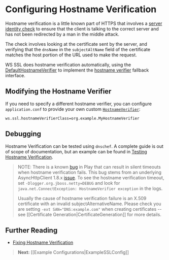 <!--- Copyright (C) 2009-2014 Typesafe Inc. <http://www.typesafe.com> -->
# Configuring Hostname Verification

Hostname verification is a little known part of HTTPS that involves a [server identity check](http://tools.ietf.org/search/rfc2818#section-3.1) to ensure that the client is talking to the correct server and has not been redirected by a man in the middle attack.

The check involves looking at the certificate sent by the server, and verifying that the `dnsName` in the `subjectAltName` field of the certificate matches the host portion of the URL used to make the request.

WS SSL does hostname verification automatically, using the [DefaultHostnameVerifier](api/scala/index.html#play.api.libs.ws.ssl.DefaultHostnameVerifier) to implement the [hostname verifier](http://docs.oracle.com/javase/7/docs/technotes/guides/security/jsse/JSSERefGuide.html#HostnameVerifier) fallback interface.

## Modifying the Hostname Verifier

If you need to specify a different hostname verifier, you can configure `application.conf` to provide your own custom [`HostnameVerifier`](http://docs.oracle.com/javase/7/docs/api/javax/net/ssl/HostnameVerifier.html):

```
ws.ssl.hostnameVerifierClass=org.example.MyHostnameVerifier
```

## Debugging

Hostname Verification can be tested using `dnschef`.  A complete guide is out of scope of documentation, but an example can be found in [Testing Hostname Verification](http://tersesystems.com/2014/03/31/testing-hostname-verification/).

> NOTE: There is a known [bug](https://github.com/playframework/playframework/issues/2767) in Play that can result in silent timeouts when hostname verification fails.  This bug stems from an underlying AsyncHttpClient 1.8.x [issue](https://github.com/AsyncHttpClient/async-http-client/issues/555).  To see the hostname verification timeout, set `-Dlogger.org.jboss.netty=DEBUG` and look for `java.net.ConnectException: HostnameVerifier exception` in the logs.
>
> Usually the cause of hostname verification failure is an X.509 certificate with an invalid subjectAlternativeName.  Please check you are setting `-ext SAN="DNS:example.com"` when creating certificates -- see [[Certificate Generation|CertificateGeneration]] for more details.


## Further Reading

* [Fixing Hostname Verification](http://tersesystems.com/2014/03/23/fixing-hostname-verification/)

> **Next:** [[Example Configurations|ExampleSSLConfig]]
